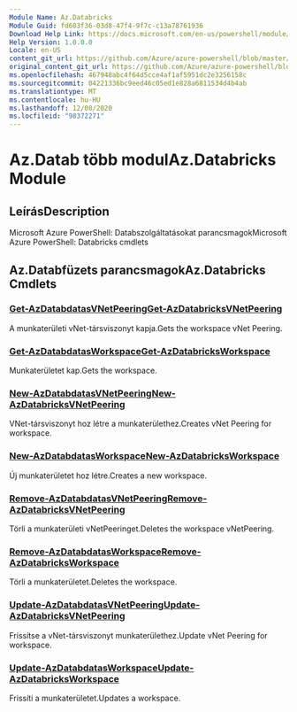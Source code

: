 ```yaml
---
Module Name: Az.Databricks
Module Guid: fd603f36-03d8-47f4-9f7c-c13a78761936
Download Help Link: https://docs.microsoft.com/en-us/powershell/module/az.databricks
Help Version: 1.0.0.0
Locale: en-US
content_git_url: https://github.com/Azure/azure-powershell/blob/master/src/Databricks/help/Az.Databricks.md
original_content_git_url: https://github.com/Azure/azure-powershell/blob/master/src/Databricks/help/Az.Databricks.md
ms.openlocfilehash: 467948abc4f64d5cce4af1af5951dc2e3256158c
ms.sourcegitcommit: 04221336bc9eed46c05ed1e828a6811534d4b4ab
ms.translationtype: MT
ms.contentlocale: hu-HU
ms.lasthandoff: 12/08/2020
ms.locfileid: "98372271"
---
```

# <span data-ttu-id="81747-101">Az.Datab több modul</span><span class="sxs-lookup"><span data-stu-id="81747-101">Az.Databricks Module</span></span>
## <span data-ttu-id="81747-102">Leírás</span><span class="sxs-lookup"><span data-stu-id="81747-102">Description</span></span>
<span data-ttu-id="81747-103">Microsoft Azure PowerShell: Databszolgáltatásokat parancsmagok</span><span class="sxs-lookup"><span data-stu-id="81747-103">Microsoft Azure PowerShell: Databricks cmdlets</span></span>

## <span data-ttu-id="81747-104">Az.Databfüzets parancsmagok</span><span class="sxs-lookup"><span data-stu-id="81747-104">Az.Databricks Cmdlets</span></span>
### [<span data-ttu-id="81747-105">Get-AzDatabdatasVNetPeering</span><span class="sxs-lookup"><span data-stu-id="81747-105">Get-AzDatabricksVNetPeering</span></span>](Get-AzDatabricksVNetPeering.md)
<span data-ttu-id="81747-106">A munkaterületi vNet-társviszonyt kapja.</span><span class="sxs-lookup"><span data-stu-id="81747-106">Gets the workspace vNet Peering.</span></span>

### [<span data-ttu-id="81747-107">Get-AzDatabdatasWorkspace</span><span class="sxs-lookup"><span data-stu-id="81747-107">Get-AzDatabricksWorkspace</span></span>](Get-AzDatabricksWorkspace.md)
<span data-ttu-id="81747-108">Munkaterületet kap.</span><span class="sxs-lookup"><span data-stu-id="81747-108">Gets the workspace.</span></span>

### [<span data-ttu-id="81747-109">New-AzDatabdatasVNetPeering</span><span class="sxs-lookup"><span data-stu-id="81747-109">New-AzDatabricksVNetPeering</span></span>](New-AzDatabricksVNetPeering.md)
<span data-ttu-id="81747-110">VNet-társviszonyt hoz létre a munkaterülethez.</span><span class="sxs-lookup"><span data-stu-id="81747-110">Creates vNet Peering for workspace.</span></span>

### [<span data-ttu-id="81747-111">New-AzDatabdatasWorkspace</span><span class="sxs-lookup"><span data-stu-id="81747-111">New-AzDatabricksWorkspace</span></span>](New-AzDatabricksWorkspace.md)
<span data-ttu-id="81747-112">Új munkaterületet hoz létre.</span><span class="sxs-lookup"><span data-stu-id="81747-112">Creates a new workspace.</span></span>

### [<span data-ttu-id="81747-113">Remove-AzDatabdatasVNetPeering</span><span class="sxs-lookup"><span data-stu-id="81747-113">Remove-AzDatabricksVNetPeering</span></span>](Remove-AzDatabricksVNetPeering.md)
<span data-ttu-id="81747-114">Törli a munkaterületi vNetPeeringet.</span><span class="sxs-lookup"><span data-stu-id="81747-114">Deletes the workspace vNetPeering.</span></span>

### [<span data-ttu-id="81747-115">Remove-AzDatabdatasWorkspace</span><span class="sxs-lookup"><span data-stu-id="81747-115">Remove-AzDatabricksWorkspace</span></span>](Remove-AzDatabricksWorkspace.md)
<span data-ttu-id="81747-116">Törli a munkaterületet.</span><span class="sxs-lookup"><span data-stu-id="81747-116">Deletes the workspace.</span></span>

### [<span data-ttu-id="81747-117">Update-AzDatabdatasVNetPeering</span><span class="sxs-lookup"><span data-stu-id="81747-117">Update-AzDatabricksVNetPeering</span></span>](Update-AzDatabricksVNetPeering.md)
<span data-ttu-id="81747-118">Frissítse a vNet-társviszonyt munkaterülethez.</span><span class="sxs-lookup"><span data-stu-id="81747-118">Update vNet Peering for workspace.</span></span>

### [<span data-ttu-id="81747-119">Update-AzDatabdatasWorkspace</span><span class="sxs-lookup"><span data-stu-id="81747-119">Update-AzDatabricksWorkspace</span></span>](Update-AzDatabricksWorkspace.md)
<span data-ttu-id="81747-120">Frissíti a munkaterületet.</span><span class="sxs-lookup"><span data-stu-id="81747-120">Updates a workspace.</span></span>


